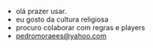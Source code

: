 - olá prazer usar.
- eu gosto da cultura religiosa 
- procuro colaborar com regras e players
- pedromoraees@yahoo.com 

<!---
Racaun33/Racaun33 is a ✨ special ✨ repository because its `README.md` (this file) appears on your GitHub profile.
You can click the Preview link to take a look at your changes.
--->
